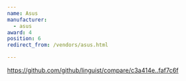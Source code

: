 ```yaml
---
name: Asus
manufacturer:
  - asus
award: 4
position: 6
redirect_from: /vendors/asus.html

---
```

https://github.com/github/linguist/compare/c3a414e..faf7c6f
